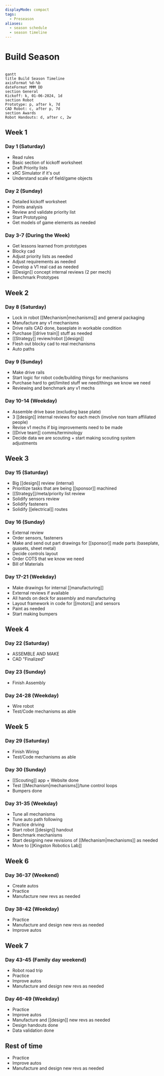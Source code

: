 ```yaml
---
displayMode: compact
tags:
  - Preseason
aliases:
  - season schedule
  - season timeline
---
```

# Build Season
```mermaid

gantt
title Build Season Timeline
axisFormat %d-%b
dateFormat MMM DD
section General
Kickoff: k, 01-06-2024, 1d
section Robot
Prototype: p, after k, 7d
CAD Robot: c, after p, 7d
section Awards
Robot Handouts: d, after c, 2w
```

## Week 1
### Day 1 (Saturday)

- Read rules
- Basic section of kickoff worksheet
- Draft Priority lists
- xRC Simulator if it's out
- Understand scale of field/game objects

### Day 2 (Sunday)

- Detailed kickoff worksheet
- Points analysis
- Review and validate priority list
- Start Prototyping
- Get models of game elements as needed

### Day 3-7 (During the Week)

- Get lessons learned from prototypes
- Blocky cad
- Adjust priority lists as needed
- Adjust requirements as needed
- Develop a V1 real cad as needed
- [[Design]] concept internal reviews (2 per mech)
- Benchmark Prototypes

## Week 2
### Day 8 (Saturday)

- Lock in robot [[Mechanism|mechanisms]] and general packaging
- Manufacture any v1 mechanisms
- Drive rails CAD done, baseplate in workable condition
- Purchase [[drive train]] stuff as needed
- [[Strategy]] review/robot [[design]]
- Flesh out blocky cad to real mechanisms
- Auto paths

### Day 9 (Sunday)

- Make drive rails
- Start logic for robot code/building things for mechanisms
- Purchase hard to get/limited stuff we need/things we know we need
- Reviewing and benchmark any v1 mechs

### Day 10-14 (Weekday)

- Assemble drive base (excluding base plate)
- 3 [[design]] internal reviews for each mech (involve non team affiliated people)
- Revise v1 mechs if big improvements need to be made
- [[Drive team]] comms/terminology
- Decide data we are scouting + start making scouting system adjustments

## Week 3
### Day 15 (Saturday)

- Big [[design]] review (internal)
- Prioritize tasks that are being [[sponsor]] machined
- [[Strategy]]/meta/priority list review
- Solidify sensors review
- Solidify fasteners
- Solidify [[electrical]] routes

### Day 16 (Sunday)

- External review
- Order sensors, fasteners
- Make and send out part drawings for [[sponsor]] made parts (baseplate, gussets, sheet metal)
- Decide controls layout
- Order COTS that we know we need
- Bill of Materials

### Day 17-21 (Weekday)

- Make drawings for internal [[manufacturing]]
- External reviews if available
- All hands on deck for assembly and manufacturing
- Layout framework in code for [[motors]] and sensors
- Paint as needed
- Start making bumpers

## Week 4

### Day 22 (Saturday)

- ASSEMBLE AND MAKE
- CAD "Finalized"
### Day 23 (Sunday)

- Finish Assembly

### Day 24-28 (Weekday)

- Wire robot
- Test/Code mechanisms as able

## Week 5

### Day 29 (Saturday)

- Finish Wiring
- Test/Code mechanisms as able

### Day 30 (Sunday)

- [[Scouting]] app + Website done
- Test [[Mechanism|mechanisms]]/tune control loops
- Bumpers done

### Day 31-35 (Weekday)

- Tune all mechanisms
- Tune auto path following
- Practice driving
- Start robot [[design]] handout
- Benchmark mechanisms
- Start designing new revisions of [[Mechanism|mechanisms]] as needed
- Move to [[Kingston Robotics Lab]]

## Week 6

### Day 36-37 (Weekend)

- Create autos
- Practice
- Manufacture new revs as needed

### Day 38-42 (Weekday)

- Practice
- Manufacture and design new revs as needed
- Improve autos
## Week 7

### Day 43-45 (Family day weekend)

- Robot road trip
- Practice
- Improve autos
- Manufacture and design new revs as needed


### Day 46-49 (Weekday)

- Practice
- Improve autos
- Manufacture and [[design]] new revs as needed
- Design handouts done
- Data validation done
## Rest of time

- Practice
- Improve autos
- Manufacture and design new revs as needed
